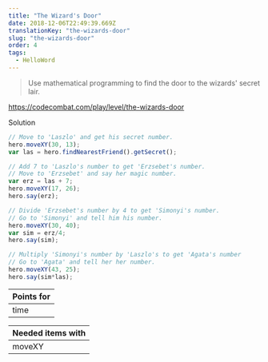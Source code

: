 ```yaml
---
title: "The Wizard's Door"
date: 2018-12-06T22:49:39.669Z
translationKey: "the-wizards-door"
slug: "the-wizards-door"
order: 4
tags:
  - HelloWord
---
```


> Use mathematical programming to find the door to the wizards' secret lair.

https://codecombat.com/play/level/the-wizards-door

Solution

```javascript
// Move to 'Laszlo' and get his secret number.
hero.moveXY(30, 13);
var las = hero.findNearestFriend().getSecret();

// Add 7 to 'Laszlo's number to get 'Erzsebet's number.
// Move to 'Erzsebet' and say her magic number.
var erz = las + 7;
hero.moveXY(17, 26);
hero.say(erz);

// Divide 'Erzsebet's number by 4 to get 'Simonyi's number.
// Go to 'Simonyi' and tell him his number.
hero.moveXY(30, 40);
var sim = erz/4;
hero.say(sim);

// Multiply 'Simonyi's number by 'Laszlo's to get 'Agata's number
// Go to 'Agata' and tell her her number.
hero.moveXY(43, 25);
hero.say(sim*las);

```

Points for |
--- |
time |

Needed items with |
--- |
moveXY |


